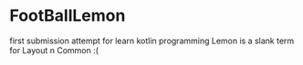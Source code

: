 # FootBallLemon
first submission attempt for learn kotlin programming
Lemon is a slank term for Layout n Common :(
